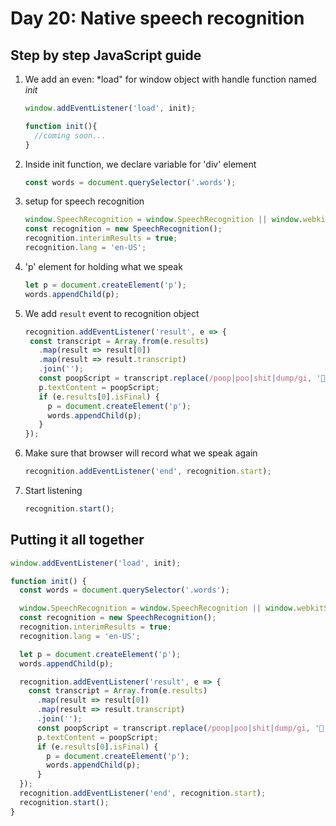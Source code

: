 # Day 20: Native speech recognition

## Step by step JavaScript guide

1. We add an even: *load" for window object with handle function named *init*

   ```javascript
   window.addEventListener('load', init);

   function init(){
     //coming soon...
   }
   ```

2. Inside init function, we declare variable for 'div' element

   ```javascript
   const words = document.querySelector('.words');
   ```

3. setup for speech recognition

   ```javascript
   window.SpeechRecognition = window.SpeechRecognition || window.webkitSpeechRecognition;
   const recognition = new SpeechRecognition();
   recognition.interimResults = true;
   recognition.lang = 'en-US';
   ```

4. 'p' element for holding what we speak

   ```javascript
   let p = document.createElement('p');
   words.appendChild(p);
   ```

5. We add `result` event to recognition object

   ```javascript
   recognition.addEventListener('result', e => {
    const transcript = Array.from(e.results)
      .map(result => result[0])
      .map(result => result.transcript)
      .join('');
      const poopScript = transcript.replace(/poop|poo|shit|dump/gi, '💩');
      p.textContent = poopScript;
      if (e.results[0].isFinal) {
        p = document.createElement('p');
        words.appendChild(p);
      }
   });
   ```

6. Make sure that browser will record what we speak again

   ```javascript
   recognition.addEventListener('end', recognition.start);
   ```

7. Start listening

   ```javascript
   recognition.start();
   ```

## Putting it all together

```javascript
window.addEventListener('load', init);

function init() {
  const words = document.querySelector('.words');

  window.SpeechRecognition = window.SpeechRecognition || window.webkitSpeechRecognition;
  const recognition = new SpeechRecognition();
  recognition.interimResults = true;
  recognition.lang = 'en-US';

  let p = document.createElement('p');
  words.appendChild(p);

  recognition.addEventListener('result', e => {
    const transcript = Array.from(e.results)
      .map(result => result[0])
      .map(result => result.transcript)
      .join('');
      const poopScript = transcript.replace(/poop|poo|shit|dump/gi, '💩');
      p.textContent = poopScript;
      if (e.results[0].isFinal) {
        p = document.createElement('p');
        words.appendChild(p);
      }
  });
  recognition.addEventListener('end', recognition.start);
  recognition.start();
}
```